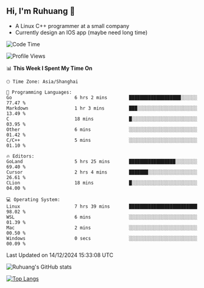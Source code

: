 ## Hi, I'm Ruhuang 👋

- A Linux C++ programmer at a small company
- Currently design an IOS app (maybe need long time)

<!--START_SECTION:waka-->
![Code Time](http://img.shields.io/badge/Code%20Time-203%20hrs%2053%20mins-blue)

![Profile Views](http://img.shields.io/badge/Profile%20Views-0-blue)

📊 **This Week I Spent My Time On** 

```text
🕑︎ Time Zone: Asia/Shanghai

💬 Programming Languages: 
Go                       6 hrs 2 mins        ███████████████████░░░░░░   77.47 % 
Markdown                 1 hr 3 mins         ███░░░░░░░░░░░░░░░░░░░░░░   13.49 % 
C                        18 mins             █░░░░░░░░░░░░░░░░░░░░░░░░   03.95 % 
Other                    6 mins              ░░░░░░░░░░░░░░░░░░░░░░░░░   01.42 % 
C/C++                    5 mins              ░░░░░░░░░░░░░░░░░░░░░░░░░   01.10 % 

🔥 Editors: 
GoLand                   5 hrs 25 mins       █████████████████░░░░░░░░   69.40 % 
Cursor                   2 hrs 4 mins        ███████░░░░░░░░░░░░░░░░░░   26.61 % 
CLion                    18 mins             █░░░░░░░░░░░░░░░░░░░░░░░░   04.00 % 

💻 Operating System: 
Linux                    7 hrs 39 mins       █████████████████████████   98.02 % 
WSL                      6 mins              ░░░░░░░░░░░░░░░░░░░░░░░░░   01.39 % 
Mac                      2 mins              ░░░░░░░░░░░░░░░░░░░░░░░░░   00.50 % 
Windows                  0 secs              ░░░░░░░░░░░░░░░░░░░░░░░░░   00.09 % 
```


 Last Updated on 14/12/2024 15:33:08 UTC
<!--END_SECTION:waka-->

![Ruhuang's GitHub stats](https://github-readme-stats.vercel.app/api?username=ruhuang2001&count_private=true&hide_title=true&show_icons=true&theme=vue)

[![Top Langs](https://github-readme-stats.vercel.app/api/top-langs/?username=ruhuang2001&layout=compact)](https://github.com/anuraghazra/github-readme-stats)
